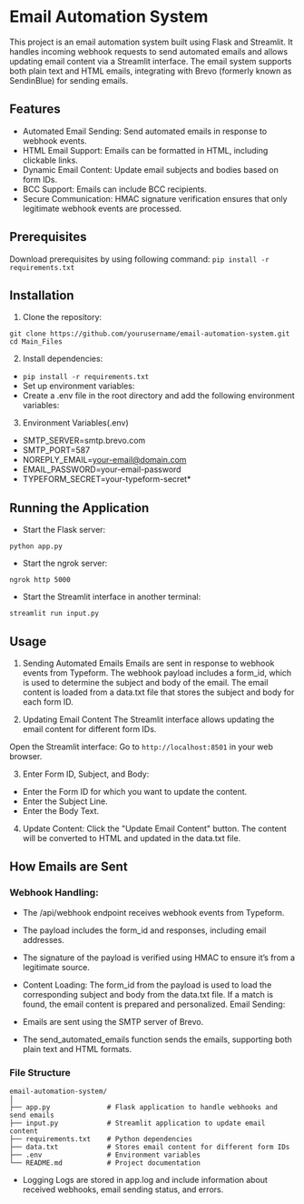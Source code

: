 # Email Automation System
This project is an email automation system built using Flask and Streamlit. It handles incoming webhook requests to send automated emails and allows updating email content via a Streamlit interface. The email system supports both plain text and HTML emails, integrating with Brevo (formerly known as SendinBlue) for sending emails.

## Features
* Automated Email Sending: Send automated emails in response to webhook events.
* HTML Email Support: Emails can be formatted in HTML, including clickable links.
* Dynamic Email Content: Update email subjects and bodies based on form IDs.
* BCC Support: Emails can include BCC recipients.
* Secure Communication: HMAC signature verification ensures that only legitimate webhook events are processed.


## Prerequisites
Download prerequisites by using following command:
``` pip install -r requirements.txt ```

## Installation
1. Clone the repository:

```git clone https://github.com/yourusername/email-automation-system.git```
```cd Main_Files```

2. Install dependencies:

* ```pip install -r requirements.txt```
* Set up environment variables:
* Create a .env file in the root directory and add the following environment variables:

3. Environment Variables(.env)

* SMTP_SERVER=smtp.brevo.com
* SMTP_PORT=587
* NOREPLY_EMAIL=your-email@domain.com
* EMAIL_PASSWORD=your-email-password
* TYPEFORM_SECRET=your-typeform-secret*

## Running the Application
* Start the Flask server:

```python app.py```

* Start the ngrok server:

```ngrok http 5000```

* Start the Streamlit interface in another terminal:

```streamlit run input.py```

## Usage
1. Sending Automated Emails
Emails are sent in response to webhook events from Typeform. The webhook payload includes a form_id, which is used to determine the subject and body of the email. The email content is loaded from a data.txt file that stores the subject and body for each form ID.

2. Updating Email Content
The Streamlit interface allows updating the email content for different form IDs.

Open the Streamlit interface:
Go to ``` http://localhost:8501 ``` in your web browser.

3. Enter Form ID, Subject, and Body:

* Enter the Form ID for which you want to update the content.
* Enter the Subject Line.
* Enter the Body Text.

4. Update Content:
Click the "Update Email Content" button. The content will be converted to HTML and updated in the data.txt file.

## How Emails are Sent

### Webhook Handling:

* The /api/webhook endpoint receives webhook events from Typeform.
* The payload includes the form_id and responses, including email addresses.
* The signature of the payload is verified using HMAC to ensure it’s from a legitimate source.
* Content Loading: The form_id from the payload is used to load the corresponding subject and body from the data.txt file.
If a match is found, the email content is prepared and personalized.
Email Sending:

* Emails are sent using the SMTP server of Brevo.
* The send_automated_emails function sends the emails, supporting both plain text and HTML formats.


### File Structure
```
email-automation-system/
│
├── app.py              # Flask application to handle webhooks and send emails
├── input.py            # Streamlit application to update email content
├── requirements.txt    # Python dependencies
├── data.txt            # Stores email content for different form IDs
├── .env                # Environment variables
└── README.md           # Project documentation
```

* Logging
Logs are stored in app.log and include information about received webhooks, email sending status, and errors.


